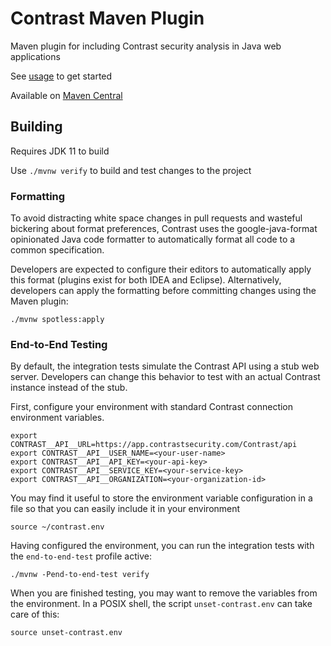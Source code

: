# Contrast Maven Plugin

Maven plugin for including Contrast security analysis in Java web applications

See [usage](https://contrastsecurity.dev/contrast-maven-plugin/usage.html) to get started

Available on [Maven Central](https://search.maven.org/search?q=a:contrast-maven-plugin)


## Building

Requires JDK 11 to build

Use `./mvnw verify` to build and test changes to the project


### Formatting

To avoid distracting white space changes in pull requests and wasteful bickering
about format preferences, Contrast uses the google-java-format opinionated Java
code formatter to automatically format all code to a common specification.

Developers are expected to configure their editors to automatically apply this
format (plugins exist for both IDEA and Eclipse). Alternatively, developers can
apply the formatting before committing changes using the Maven plugin:

```shell
./mvnw spotless:apply
```


### End-to-End Testing

By default, the integration tests simulate the Contrast API using a stub web server. Developers can
change this behavior to test with an actual Contrast instance instead of the stub.

First, configure your environment with standard Contrast connection environment variables.

```shell
export CONTRAST__API__URL=https://app.contrastsecurity.com/Contrast/api
export CONTRAST__API__USER_NAME=<your-user-name>
export CONTRAST__API__API_KEY=<your-api-key>
export CONTRAST__API__SERVICE_KEY=<your-service-key>
export CONTRAST__API__ORGANIZATION=<your-organization-id>
```

You may find it useful to store the environment variable configuration in a file so that you can
easily include it in your environment

```shell
source ~/contrast.env
```

Having configured the environment, you can run the integration tests with the `end-to-end-test`
profile active:

```shell
./mvnw -Pend-to-end-test verify
```

When you are finished testing, you may want to remove the variables from the
environment. In a POSIX shell, the script `unset-contrast.env` can take care of
this:

```shell
source unset-contrast.env
```
